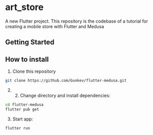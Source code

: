 # art_store

A new Flutter project.
This repository is the codebase of a tutorial for creating a mobile store with Flutter and Medusa

## Getting Started

## How to install

1. Clone this repository

```bash
git clone https://github.com/Gunkev/flutter-medusa.git
```
2. 2. Change directory and install dependencies:

```bash
cd flutter-medusa
flutter pub get
```

3. Start app:

```bash
flutter run
```


